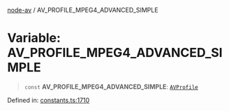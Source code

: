 [node-av](../globals.md) / AV\_PROFILE\_MPEG4\_ADVANCED\_SIMPLE

# Variable: AV\_PROFILE\_MPEG4\_ADVANCED\_SIMPLE

> `const` **AV\_PROFILE\_MPEG4\_ADVANCED\_SIMPLE**: [`AVProfile`](../type-aliases/AVProfile.md)

Defined in: [constants.ts:1710](https://github.com/seydx/av/blob/f8631fc881b394300b1479f511d55cf1c370a87f/src/constants/constants.ts#L1710)
